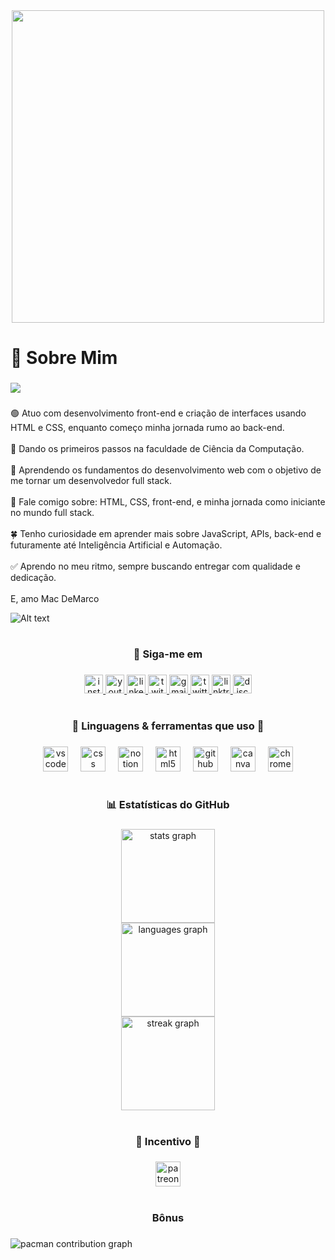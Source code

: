 <div align="center">
  <img height="500" src="https://cdn.discordapp.com/attachments/1388673250757836853/1398368807185027102/Lucas.png?ex=68851bf0&is=6883ca70&hm=0583ba8aa5ec9f97ebcc6bb930fc0376713b8d73c249c39c6c0604b8d808b7b9&"  />
</div>

###

<h1 align="left">🍏 Sobre Mim</h1>

###

<div align="left">
  <img src="https://visitor-badge.laobi.icu/badge?page_id=CodeLucasRosa.CodeLucasRosa&left_color=darkolivegreen&right_color=darkolivegreen&left_text=%3C/%3E%20Visualiza%C3%A7%C3%B5es%20de%20Perfil"  />
</div>

###

<p align="left">🟢 Atuo com desenvolvimento front-end e criação de interfaces usando HTML e CSS, enquanto começo minha jornada rumo ao back-end.<br><br>🌱 Dando os primeiros passos na faculdade de Ciência da Computação.<br><br>🌿 Aprendendo os fundamentos do desenvolvimento web com o objetivo de me tornar um desenvolvedor full stack.<br><br>📗 Fale comigo sobre: HTML, CSS, front-end, e minha jornada como iniciante no mundo full stack.<br><br>🍀 Tenho curiosidade em aprender mais sobre JavaScript, APIs, back-end e futuramente até Inteligência Artificial e Automação.<br><br>✅ Aprendo no meu ritmo, sempre buscando entregar com qualidade e dedicação.<br><br>E, amo Mac DeMarco</p>

![Alt text](https://spotify-recently-played-readme.vercel.app/api?user=8fn50k2f06x79jemlcj3s1211&width={width})

###

<h1 align="left"></h1>

###

<h3 align="center">🐍 Siga-me em</h3>

###

<div align="center">
  <a href="https://www.instagram.com/codelucasrosa/" target="_blank">
    <img src="https://img.shields.io/static/v1?message=Instagram&logo=instagram&label=&color=E4405F&logoColor=white&labelColor=&style=for-the-badge" height="30" alt="instagram logo"  />
  </a>
  <a href="https://www.youtube.com/@CodeLucasRosa" target="_blank">
    <img src="https://img.shields.io/static/v1?message=Youtube&logo=youtube&label=&color=FF0000&logoColor=white&labelColor=&style=for-the-badge" height="30" alt="youtube logo"  />
  </a>
  <a href="https://www.linkedin.com/in/CodeLucasRosa" target="_blank">
    <img src="https://img.shields.io/static/v1?message=off&logo=linkedin&label=Linkedin&color=808080&logoColor=white&labelColor=808080&style=for-the-badge" height="30" alt="linkedin logo"  />
  </a>
  <a href="https://www.twitch.tv/codelucasrosa/" target="_blank">
    <img src="https://img.shields.io/static/v1?message=Twitch&logo=twitch&label=&color=9146FF&logoColor=white&labelColor=&style=for-the-badge" height="30" alt="twitch logo"  />
  </a>
  <a href="mailto:rosalucas.codes@gmail.com" target="_blank">
    <img src="https://img.shields.io/static/v1?message=Gmail&logo=gmail&label=&color=D14836&logoColor=white&labelColor=&style=for-the-badge" height="30" alt="gmail logo"  />
  </a>
  <a href="https://x.com/CodeLucasRosa" target="_blank">
    <img src="https://img.shields.io/static/v1?message=Twitter&logo=twitter&label=X&color=1DA1F2&logoColor=white&labelColor=1DA1F2&style=for-the-badge" height="30" alt="twitter logo"  />
  </a>
  <a href="https://linktr.ee/CodeLucasRosa" target="_blank">
    <img src="https://img.shields.io/static/v1?message=Linktree&logo=linktree&label=&color=1de9b6&logoColor=white&labelColor=&style=for-the-badge" height="30" alt="linktree logo"  />
  </a>
  <img src="https://img.shields.io/static/v1?message=Discord&logo=discord&label=yazabot.&color=7289DA&logoColor=white&labelColor=7289DA&style=for-the-badge" height="30" alt="discord logo"  />
</div>

###

<h1 align="left"></h1>

###

<h3 align="center">📗 Linguagens & ferramentas que uso 📗</h3>

###

<div align="center">
  <img src="https://cdn.jsdelivr.net/gh/devicons/devicon/icons/vscode/vscode-original.svg" height="40" alt="vscode logo"  />
  <img width="12" />
  <img src="https://cdn.jsdelivr.net/gh/devicons/devicon/icons/css3/css3-original.svg" height="40" alt="css logo"  />
  <img width="12" />
  <img src="https://cdn.jsdelivr.net/gh/devicons/devicon/icons/notion/notion-original.svg" height="40" alt="notion logo"  />
  <img width="12" />
  <img src="https://cdn.jsdelivr.net/gh/devicons/devicon/icons/html5/html5-original.svg" height="40" alt="html5 logo"  />
  <img width="12" />
  <img src="https://cdn.jsdelivr.net/gh/devicons/devicon/icons/github/github-original.svg" height="40" alt="github logo"  />
  <img width="12" />
  <img src="https://cdn.jsdelivr.net/gh/devicons/devicon/icons/canva/canva-original.svg" height="40" alt="canva logo"  />
  <img width="12" />
  <img src="https://cdn.jsdelivr.net/gh/devicons/devicon/icons/chrome/chrome-original.svg" height="40" alt="chrome logo"  />
</div>

###

<h1 align="left"></h1>

###

<h3 align="center">📊 Estatísticas do GitHub</h3>

###

<div align="center">
  <img src="https://github-readme-stats.vercel.app/api?username=CodeLucasRosa&hide_title=false&hide_rank=false&show_icons=true&include_all_commits=true&count_private=true&disable_animations=false&theme=dracula&locale=en&hide_border=false&order=1" height="150" alt="stats graph" /> <br>
  <img src="https://github-readme-stats.vercel.app/api/top-langs?username=CodeLucasRosa&locale=en&hide_title=false&layout=compact&card_width=320&langs_count=5&theme=dracula&hide_border=false&order=2" height="150" alt="languages graph" /> <br>
  <img src="https://streak-stats.demolab.com?user=CodeLucasRosa&locale=en&mode=daily&theme=dracula&hide_border=false&border_radius=5&order=3" height="150" alt="streak graph"  />
</div>

###

<h1 align="left"></h1>

###

<h3 align="center">💸 Incentivo 💸</h3>

###

<div align="center">
  <a href="https://www.patreon.com/c/CodeLucasRosa" target="_blank">
    <img src="https://img.shields.io/static/v1?message=Patreon&logo=patreon&label=&color=F96854&logoColor=white&labelColor=&style=for-the-badge" height="40" alt="patreon logo"  />
  </a>
</div>

###

<h1 align="left"></h1>

###

<h3 align="center">Bônus</h3>

###

<picture>
  <source media="(prefers-color-scheme: dark)" srcset="https://raw.githubusercontent.com/CodeLucasRosa/CodeLucasRosa/output/pacman-contribution-graph-dark.svg">
  <source media="(prefers-color-scheme: light)" srcset="https://raw.githubusercontent.com/CodeLucasRosa/CodeLucasRosa/output/pacman-contribution-graph.svg">
  <img alt="pacman contribution graph" src="https://raw.githubusercontent.com/CodeLucasRosa/CodeLucasRosa/output/pacman-contribution-graph.svg">
</picture>

###
